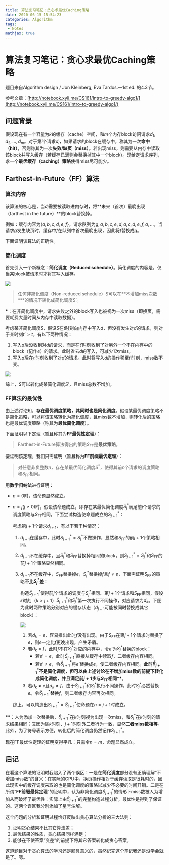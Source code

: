 ```yaml
---
title: 算法复习笔记：贪心求最优Caching策略
date: 2020-06-15 15:54:23
categories: Algorithm
tags:
 - Notes
mathjax: true
---
```


# 算法复习笔记：贪心求最优Caching策略

题目来自Algorithm design / Jon Kleinberg, Eva Tardos.—1st ed. 的4.3节。

参考文章：[http://notebook.xyli.me/CS161/Intro-to-greedy-algo1/](http://notebook.xyli.me/CS161/Intro-to-greedy-algo1/)

## 问题背景

假设现在有一个容量为$k$的缓存（cache）空间，和$m$个内存block访问请求$d_1, d_2, \dots, d_m$。对于第$i$个请求$d_i$，如果请求的block在缓存中，称其为一次**命中（hit）**，否则称其为一次**失效/缺页（miss）**。若出现miss，则需要从内存中读取该block并写入缓存（若缓存已满则会替换掉其中一个block）。现给定请求序列，求一个**最优缓存（caching）策略**使得miss尽可能少。

<!-- more -->

## Farthest-in-Future（FF）算法

### 算法内容

该算法的核心是，当$d_i$需要被读取进内存时，将**未来（首次）最晚出现（farthest in the future）**的block替换掉。

例如：缓存内容为$\{a, b, c, d, e, f\}$，请求队列为$g, a, b, c, e, d, a, c, d, e, f, a, \dots$，当请求$g$发生缺页时，缓存中$f$在队列中首次最晚出现，因此将$f$替换成$g$。

下面证明该算法的正确性。

### 简化调度

首先引入一个新概念：**简化调度（Reduced schedule）**。简化调度的内容是，仅当某block被请求时才将其写入缓存。

![](/images/reduced_schedule.png)

> 任何非简化调度（Non-reduced schedule）$S$可以在**不增加miss次数\***的情况下转化成简化调度$S’$。

**\***：在非简化调度中，请求失败之外的block写入也被视为一次miss（即换页，需要耗费大量时间从内存中读取数据）。

考虑某非简化调度$S$，假设$S$在$t$时刻向内存中写入$d$，但没有发生对$d$的请求，则对于某时刻$t’ > t$，有以下两种情况：

1. 写入$d$后没收到对$d$的请求，而是在$t'$时刻收到了对另外一个不在内存中的block（记作$e$）的请求。此时省去$d$的写入，可减少1次miss。
2. 写入$d$后在$t'$时刻收到了对$d$的请求。此时将写入$d$的操作移至$t'$时刻，miss数不变。

![](/images/schedule_transformation.png)

综上，$S$可以转化成某简化调度$S’$，且miss总数不增加。

### FF算法的最优性

由上述讨论知，**存在最优调度策略，其同时也是简化调度**。假设某最优调度策略不是简化策略，可以将该策略转化为简化调度，且miss数不增加，则转化后的策略也是最优调度策略（称其为**最优简化调度**）。

下面证明以下定理（暂且称其为**FF最优性定理**）：

> Farthest-in-Future算法得出的策略$S_\text{FF}$是**最优策略**。

要证明该定理，我们只需证明（暂且称为**FF前缀最优定理**）：

>  对任意非负整数$n$，存在某最优简化调度$S^*$，使得其前$n$个请求的调度策略和$S_\text{FF}$相同。

用**数学归纳法**进行证明：

- $n=0$时，该命题显然成立。

- $n = j(j \geq 0)$时，假设该命题成立，即存在某最优简化调度$S^*_j$满足前$j$个请求的调度策略与$S_\text{FF}$相同，下面尝试构造使命题成立的$S^*_{j+1}$：

  考虑第$j+1$个请求$d_{j+1}$，有以下若干种情况：

  1. $d_{j+1}$在缓存中，此时$S^*_{j+1} = S^*_j$不做操作，显然和$S_\text{FF}$的前$j+1$个策略相同。

  2. $d_{j+1}$不在缓存中，且$S^*_j$和$S_\text{FF}$替换掉相同的block，则$S^*_{j+1} = S^*_j$和$S_\text{FF}$的前$j+1$个策略显然相同。

  3. $d_{j+1}$不在缓存中，$S_\text{FF}$替换掉$e$，$S^*_j$替换掉$f$且$f \neq e$，下面需证明$S_\text{FF}$的策略**不比$S^*_j$差**：

     构造$\tilde S^*_{j+1}$使得前$j$个请求的调度与$S^*_j$相同、第$j+1$个请求和$S_\text{FF}$相同，假设$k$时刻（$k > j+1$）$\tilde S^*_{j+1}$和$S^*_j$第一次执行不同操作，对应请求为$d_k$。下图为此时两种策略分别对应的缓存状态（$d_{j+1}$可能被同时替换成其它block）：

     ![](/images/cache1.png)

     1. 若$d_k = e$，容易推出此时$f$没有出现。由于$S_\text{FF}$在第$j+1$个请求时替换了$e$，则$e$一定比$f$更晚出现，产生矛盾。
     2. 若$d_k = f$，此时$f$不在$S^*_j$对应的内存中，令$e’$为$S^*_j$替换的block：
        - 若$e’ = e$，此时$\tilde S^*_{j+1}$直接从缓存中读取$f$，二者缓存内容相同。
        - 若$e’ \neq e$，令$\tilde S^*_{j+1}$将$e’$替换成$e$，使二者缓存内容相同。**此时$\tilde S^*_{j+1}$不是简化调度，但可以由上述讨论在不增加miss数的前提下转化成简化调度，并且满足前$j+1$步与$S_\text{FF}$相同\*\***。
     3. 若$d_k \neq e$且$d_k \neq f$，由于$\tilde S^*_{j+1}$和$S^*_j$执行不同操作，此时$S^*_j$必然替换$e$。令$\tilde S^*_{j+1}$替换$f$，则二者缓存内容再次相同。

  综上，可以构造出$S^*_{j+1} = \tilde S^*_{j+1}$使命题在$n = j+1$时成立。

**\*\***：人为添加一次替换后，$\tilde S^*_{j+1}$在$k$时刻视为出现一次miss，和$S^*_j$在$k$时刻的请求结果相同；又因为除$k$时刻、$j+1$时刻外二者行为一致，显然**二者miss数相等**。此外，为了符号表示方便，转化后的简化调度仍然记作$\tilde S^*_{j+1}$。

现在FF最优性定理的证明变得平凡：只需令$n = m$，命题显然成立。

## 后记

在看这个算法的证明时我陷入了两个误区：一是在**简化调度**部分没有正确理解“不增加miss数”的含义：在实际的CPU中，换页操作相对于缓存读取是很耗时的，因此现实中的缓存调度采取的也是简化调度的策略以减少不必要的时间开销。二是在所谓“**FF前缀最优定理**”的证明中，认为非简化调度$\tilde S^*_{j+1}$的情形下miss数被人为增加从而破坏了最优性：实际上由$\tilde S^*_{j+1}$的完整构造过程分析，最优性是得到了保证的。这两个误区我分别添加了星号注解。

这个问题的分析和证明过程恰好反映出贪心算法分析的三大法则：

1. 证明贪心结果不比其它算法差；
2. 最优结果的性质，贪心结果同样满足；
3. 能够在不使答案“变差”的前提下将其它答案转化成贪心答案。

这道题目对于贪心算法的学习还是颇具意义的，虽然记完这个笔记我还是没学会就是了。嗯。